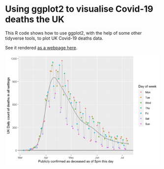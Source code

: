 Using ggplot2 to visualise Covid-19 deaths the UK
================

This R code shows how to use ggplot2, with the help of some other
tidyverse tools, to plot UK Covid-19 deaths data.

See it rendered [as a webpage here](https://inductivestep.github.io/ggplot-and-covid/).

![](covid_files/figure-html/unnamed-chunk-7-1.png)
